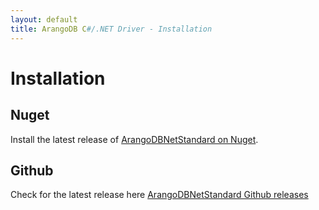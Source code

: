 ```yaml
---
layout: default
title: ArangoDB C#/.NET Driver - Installation
---
```

# Installation

## Nuget

Install the latest release of [ArangoDBNetStandard on Nuget](https://www.nuget.org/packages/ArangoDBNetStandard).

## Github

Check for the latest release here [ArangoDBNetStandard Github releases](https://github.com/ArangoDB-Community/arangodb-net-standard/releases)